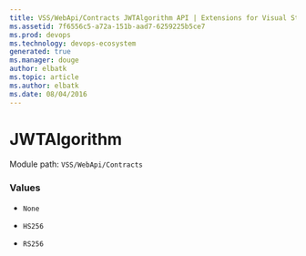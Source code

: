 ```yaml
---
title: VSS/WebApi/Contracts JWTAlgorithm API | Extensions for Visual Studio Team Services
ms.assetid: 7f6556c5-a72a-151b-aad7-6259225b5ce7
ms.prod: devops
ms.technology: devops-ecosystem
generated: true
ms.manager: douge
author: elbatk
ms.topic: article
ms.author: elbatk
ms.date: 08/04/2016
---
```


# JWTAlgorithm

Module path: `VSS/WebApi/Contracts`

### Values

* `None` 

* `HS256` 

* `RS256` 

